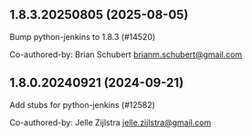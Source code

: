 ## 1.8.3.20250805 (2025-08-05)

Bump python-jenkins to 1.8.3 (#14520)

Co-authored-by: Brian Schubert <brianm.schubert@gmail.com>

## 1.8.0.20240921 (2024-09-21)

Add stubs for python-jenkins (#12582)

Co-authored-by: Jelle Zijlstra <jelle.zijlstra@gmail.com>

